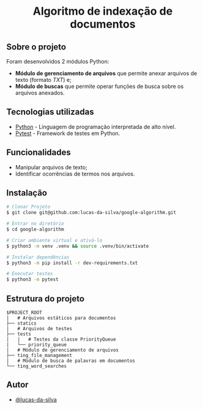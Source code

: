 <h1 align="center">Algoritmo de indexação de documentos</h1>

## Sobre o projeto

Foram desenvolvidos 2 módulos Python:
- **Módulo de gerenciamento de arquivos** que permite anexar arquivos de texto (formato *TXT*) e;
- **Módulo de buscas** que permite operar funções de busca sobre os arquivos anexados.

## Tecnologias utilizadas

- [Python](https://www.python.org/) - Linguagem de programação interpretada de alto nível.
- [Pytest](https://docs.pytest.org/en/7.2.x/) - Framework de testes em Python.

## Funcionalidades

- Manipular arquivos de texto;
- Identificar ocorrências de termos nos arquivos.

## Instalação

```bash
# Clonar Projeto
$ git clone git@github.com:lucas-da-silva/google-algorithm.git

# Entrar no diretório
$ cd google-algorithm

# Criar ambiente virtual e ativá-lo
$ python3 -m venv .venv && source .venv/bin/activate

# Instalar dependências
$ python3 -m pip install -r dev-requirements.txt

# Executar testes
$ python3 -m pytest
```

## Estrutura do projeto

```
$PROJECT_ROOT
|   # Arquivos estáticos para documentos
├── statics
|   # Arquivos de testes
├── tests
|   |   # Testes da classe PriorityQueue
|   └── priority_queue
|   # Módulo de gerenciamento de arquivos
├── ting_file_management
|   # Módulo de busca de palavras em documentos
└── ting_word_searches
```

## Autor

- [@lucas-da-silva](https://github.com/lucas-da-silva)
